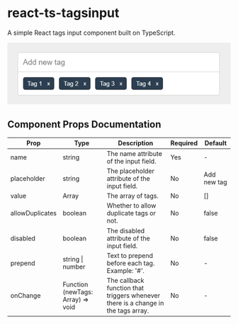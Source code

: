 # react-ts-tagsinput
A simple React tags input component built on TypeScript.

![Screenshot](https://github.com/nitishkgupta/react-ts-tagsinput/raw/master/example/screenshot.png)

## Component Props Documentation

| Prop            	| Type                              	| Description                                                                       	| Required 	| Default     	|
|-----------------	|-----------------------------------	|-----------------------------------------------------------------------------------	|----------	|-------------	|
| name            	| string                            	| The name attribute of the input field.                                            	| Yes      	| -           	|
| placeholder     	| string                            	| The placeholder attribute of the input field.                                     	| No       	| Add new tag 	|
| value           	| Array<Tag>                        	| The array of tags.                                                                	| No       	| []          	|
| allowDuplicates 	| boolean                           	| Whether to allow duplicate tags or not.                                           	| No       	| false       	|
| disabled        	| boolean                           	| The disabled attribute of the input field.                                        	| No       	| false       	|
| prepend         	| string \| number                  	| Text to prepend before each tag. Example: '#'.                                    	| No       	| -           	|
| onChange        	| Function (newTags: Array) => void 	| The callback function that triggers whenever there is a change in the tags array. 	| No       	| -           	|
